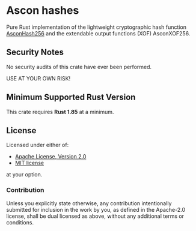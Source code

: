 # Ascon hashes


Pure Rust implementation of the lightweight cryptographic hash function
[AsconHash256][1] and the extendable output functions (XOF) AsconXOF256.

## Security Notes

No security audits of this crate have ever been performed.

USE AT YOUR OWN RISK!

## Minimum Supported Rust Version

This crate requires **Rust 1.85** at a minimum.

## License

Licensed under either of:

 * [Apache License, Version 2.0](http://www.apache.org/licenses/LICENSE-2.0)
 * [MIT license](http://opensource.org/licenses/MIT)

at your option.

### Contribution

Unless you explicitly state otherwise, any contribution intentionally submitted
for inclusion in the work by you, as defined in the Apache-2.0 license, shall be
dual licensed as above, without any additional terms or conditions.

[//]: # (general links)

[1]: https://doi.org/10.6028/NIST.SP.800-232.ipd
